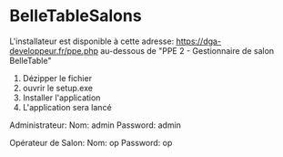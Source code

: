 # BelleTableSalons

L'installateur est disponible à cette adresse: https://dga-developpeur.fr/ppe.php au-dessous de "PPE 2 - Gestionnaire de salon BelleTable"

1. Dézipper le fichier
2. ouvrir le setup.exe
3. Installer l'application
4. L'application sera lancé


Administrateur:
Nom: admin
Password: admin

Opérateur de Salon:
Nom: op
Password: op
